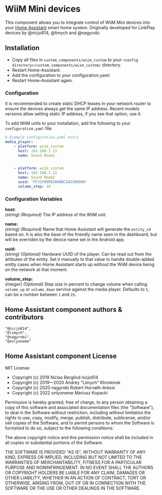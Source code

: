# WiiM Mini devices

This component allows you to integrate control of WiiM Mini devices into your [Home Assistant](http://www.home-assistant.io) smart home system. Originally developed for LinkPlay devices by @nicjo814, @limych and @nagyrobi.


## Installation
* Copy all files in `custom_components/wiim_custom` to your `<config directory>/custom_components/wiim_custom/` directory.
* Restart Home-Assistant.
* Add the configuration to your configuration.yaml.
* Restart Home-Assistant again.


### Configuration

It is recommended to create static DHCP leases in your network router to ensure the devices always get the same IP address. Recent models versions allow setting static IP address, if you see that option, use it.

To add WiiM units to your installation, add the following to your `configuration.yaml` file:

```yaml
# Example configuration.yaml entry
media_player:
    - platform: wiim_custom
      host: 192.168.1.11
      name: Sound Room1


    - platform: wiim_custom
      host: 192.168.1.12
      name: Sound Room2
      uuid: 'FF31F09E82A6BBC1A2CB6D80'
	  volume_step: 10
```

### Configuration Variables

**host:**  
  *(string)* *(Required)* The IP address of the WiiM unit.

**name:**  
  *(string)* *(Required)* Name that Home Assistant will generate the `entity_id` based on. It is also the base of the friendly name seen in the dashboard, but will be overriden by the device name set in the Android app.

**uuid:**  
  *(string)* *(Optional)* Hardware UUID of the player. Can be read out from the attibutes of the entity. Set it manually to that value to handle double-added entity cases when Home Assistant starts up without the WiiM device being on the network at that moment.
  
**volume_step:**  
  *(integer)* *(Optional)* Step size in percent to change volume when calling `volume_up` or `volume_down` service against the media player. Defaults to `5`, can be a number between `1` and `25`.


## Home Assistant component authors & contributors
    "@nicjo814",
    "@limych",
    "@nagyrobi",
	"@onlyoneme"

## Home Assistant component License

MIT License

- Copyright (c) 2019 Niclas Berglind nicjo814
- Copyright (c) 2019—2020 Andrey "Limych" Khrolenok
- Copyright (c) 2020 nagyrobi Robert Horvath-Arkosi
- Copyright (c) 2022 onlyoneme Mariusz Kopacki

Permission is hereby granted, free of charge, to any person obtaining a copy
of this software and associated documentation files (the "Software"), to deal
in the Software without restriction, including without limitation the rights
to use, copy, modify, merge, publish, distribute, sublicense, and/or sell
copies of the Software, and to permit persons to whom the Software is
furnished to do so, subject to the following conditions:

The above copyright notice and this permission notice shall be included in all
copies or substantial portions of the Software.

THE SOFTWARE IS PROVIDED "AS IS", WITHOUT WARRANTY OF ANY KIND, EXPRESS OR
IMPLIED, INCLUDING BUT NOT LIMITED TO THE WARRANTIES OF MERCHANTABILITY,
FITNESS FOR A PARTICULAR PURPOSE AND NONINFRINGEMENT. IN NO EVENT SHALL THE
AUTHORS OR COPYRIGHT HOLDERS BE LIABLE FOR ANY CLAIM, DAMAGES OR OTHER
LIABILITY, WHETHER IN AN ACTION OF CONTRACT, TORT OR OTHERWISE, ARISING FROM,
OUT OF OR IN CONNECTION WITH THE SOFTWARE OR THE USE OR OTHER DEALINGS IN THE
SOFTWARE.

